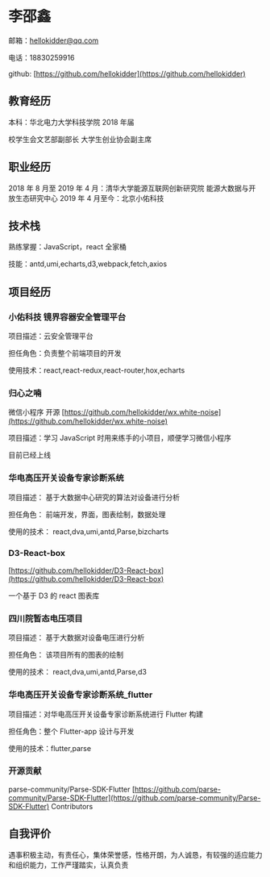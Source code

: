 # 李邵鑫

邮箱：hellokidder@qq.com

电话：18830259916

github: [https://github.com/hellokidder](https://github.com/hellokidder)

## 教育经历

本科：华北电力大学科技学院 2018 年届

校学生会文艺部副部长 大学生创业协会副主席

## 职业经历

2018 年 8 月至 2019 年 4 月：清华大学能源互联网创新研究院 能源大数据与开放生态研究中心
2019 年 4 月至今：北京小佑科技

## 技术栈

熟练掌握：JavaScript，react 全家桶

技能：antd,umi,echarts,d3,webpack,fetch,axios

## 项目经历

### 小佑科技 镜界容器安全管理平台

项目描述：云安全管理平台

担任角色：负责整个前端项目的开发

使用技术：react,react-redux,react-router,hox,echarts

### 归心之喃

微信小程序 开源 [https://github.com/hellokidder/wx.white-noise](https://github.com/hellokidder/wx.white-noise)

项目描述：学习 JavaScript 时用来练手的小项目，顺便学习微信小程序

目前已经上线

### 华电高压开关设备专家诊断系统

项目描述： 基于大数据中心研究的算法对设备进行分析

担任角色： 前端开发，界面，图表绘制，数据处理

使用的技术： react,dva,umi,antd,Parse,bizcharts

### D3-React-box

[https://github.com/hellokidder/D3-React-box](https://github.com/hellokidder/D3-React-box)

一个基于 D3 的 react 图表库

### 四川院暂态电压项目

项目描述： 基于大数据对设备电压进行分析

担任角色： 该项目所有的图表的绘制

使用的技术： react,dva,umi,antd,Parse,d3

### 华电高压开关设备专家诊断系统\_flutter

项目描述：对华电高压开关设备专家诊断系统进行 Flutter 构建

担任角色：整个 Flutter-app 设计与开发

使用的技术：flutter,parse

### 开源贡献

parse-community/Parse-SDK-Flutter [https://github.com/parse-community/Parse-SDK-Flutter](https://github.com/parse-community/Parse-SDK-Flutter) Contributors

## 自我评价

遇事积极主动，有责任心，集体荣誉感，性格开朗，为人诚恳，有较强的适应能力和组织能力，工作严瑾踏实，认真负责
